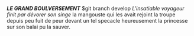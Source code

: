 ***LE GRAND BOULVERSEMENT***
$git branch develop
*L'insatiable voyageur finit par dévorer son singe*
la mangouste qui les avait rejoint la troupe depuis peu fuit de peur devant un tel specacle 
heureusement la princesse sur son balai pu la sauver.
